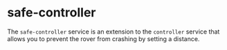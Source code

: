 # safe-controller
The `safe-controller` service is an extension to the `controller` service that allows you to prevent the rover from crashing by setting a distance.